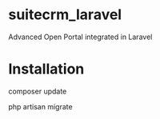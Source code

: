 # suitecrm_laravel
Advanced Open Portal integrated in Laravel

# Installation

composer update

php artisan migrate


